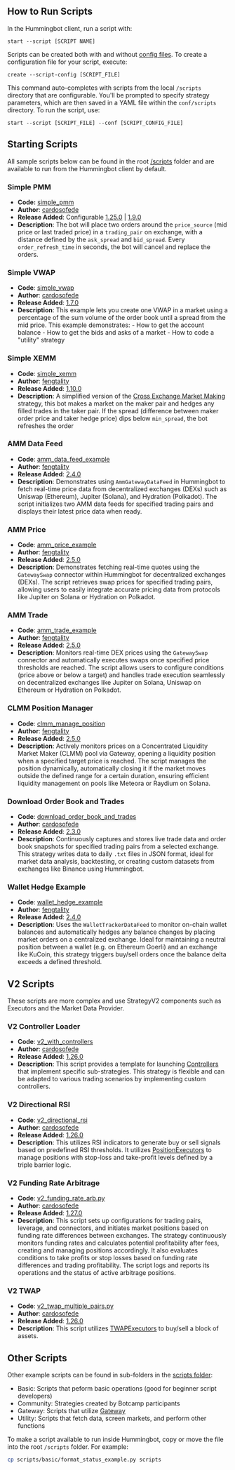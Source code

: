 ## How to Run Scripts

In the Hummingbot client, run a script with:

```
start --script [SCRIPT NAME]
```

Scripts can be created both with and without [config files](/client/config-files/). To create a configuration file for your script, execute:

```shell
create --script-config [SCRIPT_FILE]
```

This command auto-completes with scripts from the local `/scripts` directory that are configurable. You'll be prompted to specify strategy parameters, which are then saved in a YAML file within the `conf/scripts` directory. To run the script, use:

```shell
start --script [SCRIPT_FILE] --conf [SCRIPT_CONFIG_FILE]
```

## Starting Scripts

All sample scripts below can be found in the root [/scripts](https://github.com/hummingbot/hummingbot/tree/development/scripts) folder and are available to run from the Hummingbot client by default.

### Simple PMM

* **Code:** [simple_pmm](https://github.com/hummingbot/hummingbot/blob/development/scripts/simple_pmm.py)
* **Author**:  [cardosofede](https://github.com/cardosofede)
* **Release Added**: Configurable [1.25.0](../release-notes/1.9.0.md) | [1.9.0](../release-notes/1.9.0.md)
* **Description**: The bot will place two orders around the `price_source` (mid price or last traded price) in a `trading_pair` on exchange, with a distance defined by the `ask_spread` and `bid_spread`. Every `order_refresh_time` in seconds, the bot will cancel and replace the orders.


### Simple VWAP

* **Code**: [simple_vwap](https://github.com/hummingbot/hummingbot/blob/development/scripts/simple_vwap.py)
* **Author**: [cardosofede](https://github.com/cardosofede)
* **Release Added**: [1.7.0](../release-notes/1.7.0.md)
* **Description**: This example lets you create one VWAP in a market using a percentage of the sum volume of the order book until a spread from the mid price. This example demonstrates:
      - How to get the account balance
      - How to get the bids and asks of a market
      - How to code a "utility" strategy

### Simple XEMM

* **Code**: [simple_xemm](https://github.com/hummingbot/hummingbot/blob/development/scripts/simple_xemm.py)
* **Author**: [fengtality](https://github.com/fengtality)
* **Release Added**: [1.10.0](../release-notes/1.10.0.md)
* **Description**:  A simplified version of the [Cross Exchange Market Making](/strategies/cross-exchange-market-making/) strategy, this bot makes a market on the maker pair and hedges any filled trades in the taker pair. If the spread (difference between maker order price and taker hedge price) dips below `min_spread`, the bot refreshes the order

### AMM Data Feed
* **Code**: [amm_data_feed_example](https://github.com/hummingbot/hummingbot/blob/development/scripts/amm_data_feed_example.py)
* **Author**: [fengtality](https://github.com/fengtality)
* **Release Added**: [2.4.0](../release-notes/2.4.0.md)
* **Description**: Demonstrates using `AmmGatewayDataFeed` in Hummingbot to fetch real-time price data from decentralized exchanges (DEXs) such as Uniswap (Ethereum), Jupiter (Solana), and Hydration (Polkadot). The script initializes two AMM data feeds for specified trading pairs and displays their latest price data when ready.

### AMM Price
* **Code**: [amm_price_example](https://github.com/hummingbot/hummingbot/blob/development/scripts/amm_price_example.py)
* **Author**: [fengtality](https://github.com/fengtality)
* **Release Added**: [2.5.0](../release-notes/2.5.0.md)
* **Description**: Demonstrates fetching real-time quotes using the `GatewaySwap` connector within Hummingbot for decentralized exchanges (DEXs). The script retrieves swap prices for specified trading pairs, allowing users to easily integrate accurate pricing data from protocols like Jupiter on Solana or Hydration on Polkadot.

### AMM Trade
* **Code**: [amm_trade_example](https://github.com/hummingbot/hummingbot/blob/development/scripts/amm_price_example.py)
* **Author**: [fengtality](https://github.com/fengtality)
* **Release Added**: [2.5.0](../release-notes/2.5.0.md)
* **Description**: Monitors real-time DEX prices using the `GatewaySwap` connector and automatically executes swaps once specified price thresholds are reached. The script allows users to configure conditions (price above or below a target) and handles trade execution seamlessly on decentralized exchanges like Jupiter on Solana,  Uniswap on Ethereum or Hydration on Polkadot.

### CLMM Position Manager
* **Code**: [clmm_manage_position](https://github.com/hummingbot/hummingbot/blob/development/scripts/clmm_manage_position.py)
* **Author**: [fengtality](https://github.com/fengtality)
* **Release Added**: [2.5.0](../release-notes/2.5.0.md)
* **Description**: Actively monitors prices on a Concentrated Liquidity Market Maker (CLMM) pool via Gateway, opening a liquidity position when a specified target price is reached. The script manages the position dynamically, automatically closing it if the market moves outside the defined range for a certain duration, ensuring efficient liquidity management on pools like Meteora or Raydium on Solana.


### Download Order Book and Trades
* **Code**: [download_order_book_and_trades](https://github.com/hummingbot/hummingbot/blob/development/scripts/download_order_book_and_trades.py)
* **Author**: [cardosofede](https://github.com/cardosofede)
* **Release Added**: [2.3.0](../release-notes/2.3.0.md)
* **Description**: Continuously captures and stores live trade data and order book snapshots for specified trading pairs from a selected exchange. This strategy writes data to daily `.txt` files in JSON format, ideal for market data analysis, backtesting, or creating custom datasets from exchanges like Binance using Hummingbot.

### Wallet Hedge Example
* **Code**: [wallet_hedge_example](https://github.com/hummingbot/hummingbot/blob/development/scripts/wallet_hedge_example.py)
* **Author**: [fengtality](https://github.com/fengtality)
* **Release Added**: [2.4.0](../release-notes/2.4.0.md)
* **Description**: Uses the `WalletTrackerDataFeed` to monitor on-chain wallet balances and automatically hedges any balance changes by placing market orders on a centralized exchange. Ideal for maintaining a neutral position between a wallet (e.g. on Ethereum Goerli) and an exchange like KuCoin, this strategy triggers buy/sell orders once the balance delta exceeds a defined threshold.


## V2 Scripts

These scripts are more complex and use StrategyV2 components such as Executors and the Market Data Provider.

### V2 Controller Loader

* **Code**:  [v2_with_controllers](https://github.com/hummingbot/hummingbot/blob/development/scripts/v2_generic_with_controllers.py)
* **Author**:  [cardosofede](https://github.com/cardosofede)
* **Release Added**: [1.26.0](../release-notes/1.26.0.md)
* **Description**: This script provides a template for launching [Controllers](/v2-strategies/controllers) that implement specific sub-strategies. This strategy is flexible and can be adapted to various trading scenarios by implementing custom controllers.

### V2 Directional RSI

* **Code**: [v2_directional_rsi](https://github.com/hummingbot/hummingbot/blob/development/scripts/v2_directional_rsi.py)
* **Author**: [cardosofede](https://github.com/cardosofede)
* **Release Added**: [1.26.0](../release-notes/1.26.0.md)
* **Description**: This utilizes RSI indicators to generate buy or sell signals based on predefined RSI thresholds. It utilizes [PositionExecutors](/v2-strategies/executors/positionexecutor/) to manage positions with stop-loss and take-profit levels defined by a triple barrier logic.

### V2 Funding Rate Arbitrage

* **Code**: [v2_funding_rate_arb.py](https://github.com/hummingbot/hummingbot/blob/development/scripts/v2_funding_rate_arb.py)
* **Author**: [cardosofede](https://github.com/cardosofede)
* **Release Added**: [1.27.0](../release-notes/1.27.0.md)
* **Description**: This script sets up configurations for trading pairs, leverage, and connectors, and initiates market positions based on funding rate differences between exchanges. The strategy continuously monitors funding rates and calculates potential profitability after fees, creating and managing positions accordingly. It also evaluates conditions to take profits or stop losses based on funding rate differences and trading profitability. The script logs and reports its operations and the status of active arbitrage positions.

### V2 TWAP

* **Code**: [v2_twap_multiple_pairs.py](https://github.com/hummingbot/hummingbot/blob/development/scripts/v2_twap_multiple_pairs.py)
* **Author**: [cardosofede](https://github.com/cardosofede)
* **Release Added**: [1.26.0](../release-notes/1.26.0.md)
* **Description**: This script utilizes [TWAPExecutors](/v2-strategies/executors/twapexecutor/) to buy/sell a block of assets. 


## Other Scripts

Other example scripts can be found in sub-folders in the [scripts folder](https://github.com/hummingbot/hummingbot/tree/development/scripts):

* Basic: Scripts that peform basic operations (good for beginner script developers)
* Community: Strategies created by Botcamp participants
* Gateway: Scripts that utilize [Gateway](/gateway)
* Utility: Scripts that fetch data, screen markets, and perform other functions

To make a script available to run inside Hummingbot, copy or move the file into the root `/scripts` folder. For example:

```bash
cp scripts/basic/format_status_example.py scripts
```

